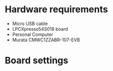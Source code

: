 Hardware requirements
=====================
- Micro USB cable
- LPCXpresso54S018 board
- Personal Computer
- Murata CMWC1ZZABR-107-EVB

Board settings
============


